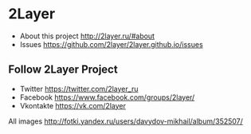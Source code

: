 # 2Layer

 - About this project http://2layer.ru/#about
 - Issues https://github.com/2layer/2layer.github.io/issues

## Follow 2Layer Project

 - Twitter https://twitter.com/2layer_ru
 - Facebook https://www.facebook.com/groups/2layer/
 - Vkontakte https://vk.com/2layer

All images http://fotki.yandex.ru/users/davydov-mikhail/album/352507/
